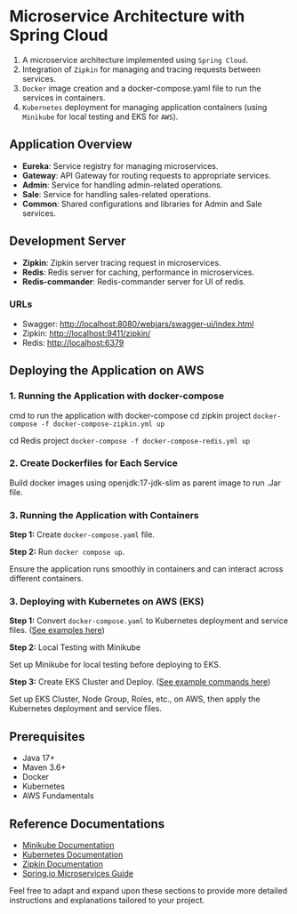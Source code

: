 # Microservice Architecture with Spring Cloud

1. A microservice architecture implemented using `Spring Cloud`.
2. Integration of `Zipkin` for managing and tracing requests between services.
3. `Docker` image creation and a docker-compose.yaml file to run the services in containers.
4. `Kubernetes` deployment for managing application containers (using `Minikube` for local testing and EKS for `AWS`).

## Application Overview

- **Eureka**: Service registry for managing microservices.
- **Gateway**: API Gateway for routing requests to appropriate services.
- **Admin**: Service for handling admin-related operations.
- **Sale**: Service for handling sales-related operations.
- **Common**: Shared configurations and libraries for Admin and Sale services.

## Development Server
- **Zipkin**: Zipkin server tracing request in microservices.
- **Redis**: Redis server for caching, performance in microservices.
- **Redis-commander**: Redis-commander server for UI of redis.

### URLs

- Swagger: [http://localhost:8080/webjars/swagger-ui/index.html](http://localhost:8080/webjars/swagger-ui/index.html)
- Zipkin: [http://localhost:9411/zipkin/](http://localhost:9411)
- Redis: [http://localhost:6379](http://localhost:6379)

## Deploying the Application on AWS

### 1. Running the Application with docker-compose

cmd to run the application with docker-compose
cd zipkin project
```docker-compose -f docker-compose-zipkin.yml up```

cd Redis project
```docker-compose -f docker-compose-redis.yml up```

### 2. Create Dockerfiles for Each Service

Build docker images using openjdk:17-jdk-slim as parent image to run .Jar file.

### 3. Running the Application with Containers

**Step 1:** Create `docker-compose.yaml` file.

**Step 2:** Run `docker compose up`.

Ensure the application runs smoothly in containers and can interact across different containers.

### 3. Deploying with Kubernetes on AWS (EKS)

**Step 1:** Convert `docker-compose.yaml` to Kubernetes deployment and service files. ([See examples here](kubernetes))

**Step 2:** Local Testing with Minikube

Set up Minikube for local testing before deploying to EKS.

**Step 3:** Create EKS Cluster and Deploy. ([See example commands here](run.txt))

Set up EKS Cluster, Node Group, Roles, etc., on AWS, then apply the Kubernetes deployment and service files.

## Prerequisites

- Java 17+
- Maven 3.6+
- Docker
- Kubernetes
- AWS Fundamentals

## Reference Documentations

- [Minikube Documentation](https://minikube.sigs.k8s.io/docs/)
- [Kubernetes Documentation](https://kubernetes.io/docs/tasks/)
- [Zipkin Documentation](https://zipkin.io/)
- [Spring.io Microservices Guide](https://spring.io/microservices)

Feel free to adapt and expand upon these sections to provide more detailed instructions and explanations tailored to your project.
